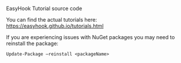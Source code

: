 EasyHook Tutorial source code

You can find the actual tutorials here: https://easyhook.github.io/tutorials.html

If you are experiencing issues with NuGet packages you may need to reinstall the package:

`Update-Package –reinstall <packageName>`
